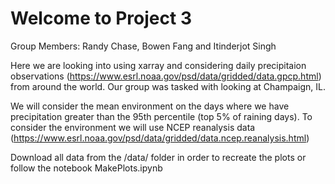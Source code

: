 # Welcome to Project 3
Group Members: Randy Chase, Bowen Fang and Itinderjot Singh

Here we are looking into using xarray and considering daily precipitaion observations (https://www.esrl.noaa.gov/psd/data/gridded/data.gpcp.html) from around the world. Our group was tasked with looking at Champaign, IL. 

We will consider the mean environment on the days where we have precipitation greater than the 95th percentile (top 5% of raining days). To consider the environment we will use NCEP reanalysis data (https://www.esrl.noaa.gov/psd/data/gridded/data.ncep.reanalysis.html) 

Download all data from the /data/ folder in order to recreate the plots or follow the notebook MakePlots.ipynb 


